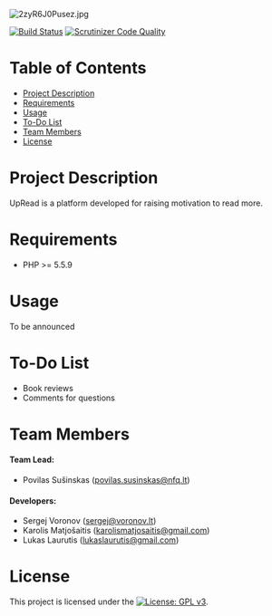 ![2zyR6J0Pusez.jpg](https://ibin.co/2zyR6J0Pusez.jpg)

[![Build Status](https://travis-ci.org/nfqakademija/MasterPeace.svg?branch=master)](https://travis-ci.org/nfqakademija/MasterPeace)
[![Scrutinizer Code Quality](https://scrutinizer-ci.com/g/nfqakademija/MasterPeace/badges/quality-score.png?b=master)](https://scrutinizer-ci.com/g/nfqakademija/MasterPeace/?branch=master)

# Table of Contents

* [Project Description](#project-description)
* [Requirements](#requirements)
* [Usage](#usage)
* [To-Do List](#todo-list)
* [Team Members](#team-members)
* [License](#license)

# <a name="project-description"></a>Project Description

UpRead is a platform developed for raising motivation to read more. 

# <a name="requirements"></a>Requirements

* PHP >= 5.5.9

# <a name="usage"></a>Usage

To be announced

# <a name="todo-list"></a>To-Do List

* Book reviews
* Comments for questions

# <a name="team-members"></a>Team Members

#### Team Lead:

* Povilas Sušinskas (<povilas.susinskas@nfq.lt>)

#### Developers:

* Sergej Voronov (<sergej@voronov.lt>)
* Karolis Matjošaitis (<karolismatjosaitis@gmail.com>)
* Lukas Laurutis (<lukaslaurutis@gmail.com>)

# <a name="license"></a>License

This project is licensed under the [![License: GPL v3](https://img.shields.io/badge/License-GPL%20v3-blue.svg)](http://www.gnu.org/licenses/gpl-3.0).